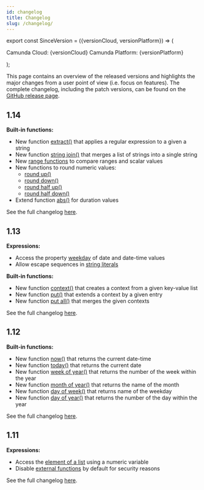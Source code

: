 ```yaml
---
id: changelog 
title: Changelog 
slug: /changelog/
---
```


export const SinceVersion = ({versionCloud, versionPlatform}) => (
<p>
<span style={{backgroundColor: '#25c2a0',borderRadius: '7px',color: '#fff',padding: '0.2rem',marginRight: '0.5rem'}}>Camunda Cloud: {versionCloud}</span>
<span style={{backgroundColor: '#1877F2',borderRadius: '7px',color: '#fff',padding: '0.2rem',}}>Camunda Platform: {versionPlatform}</span>
</p>
);

This page contains an overview of the released versions and highlights the major changes from a user
point of view (i.e. focus on features). The complete changelog, including the patch
versions, can be found on the [GitHub release page](https://github.com/camunda/feel-scala/releases).

## 1.14

<SinceVersion versionCloud="1.3.1" versionPlatform="not yet" />

**Built-in functions:**

* New function [extract()](../reference/builtin-functions/feel-built-in-functions-string.md#extract)
  that applies a regular expression to a given a string
* New
  function [string join()](../reference/builtin-functions/feel-built-in-functions-list.md#string-join)
  that merges a list of strings into a single string
* New [range functions](../reference/builtin-functions/feel-built-in-functions-range.md) to compare
  ranges and scalar values
* New functions to round numeric values:
  * [round up()](../reference/builtin-functions/feel-built-in-functions-numeric.md#round-up)
  * [round down()](../reference/builtin-functions/feel-built-in-functions-numeric.md#round-down)
  * [round half up()](../reference/builtin-functions/feel-built-in-functions-numeric.md#round-half-up)
  * [round half down()](../reference/builtin-functions/feel-built-in-functions-numeric.md#round-half-down)
* Extend function [abs()](../reference/builtin-functions/feel-built-in-functions-temporal.md#abs) for
  duration values

See the full changelog [here](https://github.com/camunda/feel-scala/releases/tag/1.14.0).

## 1.13

<SinceVersion versionCloud="1.0.0" versionPlatform="7.15.0" />

**Expressions:**

* Access the property [weekday](../reference/language-guide/feel-temporal-expressions.md#properties)
  of date and date-time values
* Allow escape sequences in [string literals](../reference/language-guide/feel-data-types.md#string)

**Built-in functions:**

* New
  function [context()](../reference/builtin-functions/feel-built-in-functions-conversion.md#context)
  that creates a context from a given key-value list
* New function [put()](../reference/builtin-functions/feel-built-in-functions-context.md#put) that
  extends a context by a given entry
* New
  function [put all()](../reference/builtin-functions/feel-built-in-functions-context.md#put-all)
  that merges the given contexts

See the full changelog [here](https://github.com/camunda/feel-scala/releases/tag/1.13.0).

## 1.12

<SinceVersion versionCloud="0.25.0" versionPlatform="7.14.0" />

**Built-in functions:**

* New function [now()](../reference/builtin-functions/feel-built-in-functions-temporal.md#now) that
  returns the current date-time
* New function [today()](../reference/builtin-functions/feel-built-in-functions-temporal.md#today)
  that returns the current date
* New
  function [week of year()](../reference/builtin-functions/feel-built-in-functions-temporal.md#week-of-year)
  that returns the number of the week within the year
* New
  function [month of year()](../reference/builtin-functions/feel-built-in-functions-temporal.md#month-of-year)
  that returns the name of the month
* New
  function [day of week()](../reference/builtin-functions/feel-built-in-functions-temporal.md#day-of-week)
  that returns name of the weekday
* New
  function [day of year()](../reference/builtin-functions/feel-built-in-functions-temporal.md#day-of-year)
  that returns the number of the day within the year

See the full changelog [here](https://github.com/camunda/feel-scala/releases/tag/1.12.0).


## 1.11

<SinceVersion versionCloud="0.23.0" versionPlatform="7.13.0" />

**Expressions:**

* Access the [element of a list](../reference/language-guide/feel-list-expressions.md#get-element) using a numeric variable
* Disable [external functions](../reference/language-guide/feel-functions.md#external) by default for security reasons

See the full changelog [here](https://github.com/camunda/feel-scala/releases/tag/1.11.0).
